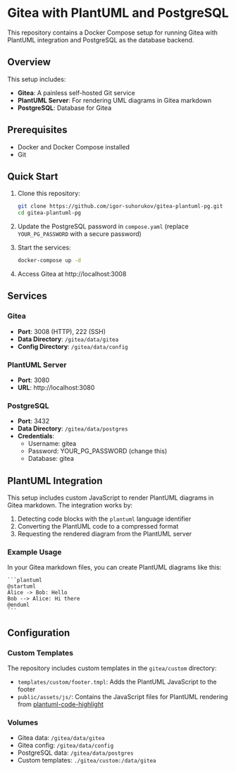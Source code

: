 # Gitea with PlantUML and PostgreSQL

This repository contains a Docker Compose setup for running Gitea with PlantUML integration and PostgreSQL as the database backend.

## Overview

This setup includes:

- **Gitea**: A painless self-hosted Git service
- **PlantUML Server**: For rendering UML diagrams in Gitea markdown
- **PostgreSQL**: Database for Gitea

## Prerequisites

- Docker and Docker Compose installed
- Git

## Quick Start

1. Clone this repository:
   ```bash
   git clone https://github.com/igor-suhorukov/gitea-plantuml-pg.git
   cd gitea-plantuml-pg
   ```

2. Update the PostgreSQL password in `compose.yaml` (replace `YOUR_PG_PASSWORD` with a secure password)

3. Start the services:
   ```bash
   docker-compose up -d
   ```

4. Access Gitea at http://localhost:3008

## Services

### Gitea

- **Port**: 3008 (HTTP), 222 (SSH)
- **Data Directory**: `/gitea/data/gitea`
- **Config Directory**: `/gitea/data/config`

### PlantUML Server

- **Port**: 3080
- **URL**: http://localhost:3080

### PostgreSQL

- **Port**: 3432
- **Data Directory**: `/gitea/data/postgres`
- **Credentials**:
    - Username: gitea
    - Password: YOUR_PG_PASSWORD (change this)
    - Database: gitea

## PlantUML Integration

This setup includes custom JavaScript to render PlantUML diagrams in Gitea markdown. The integration works by:

1. Detecting code blocks with the `plantuml` language identifier
2. Converting the PlantUML code to a compressed format
3. Requesting the rendered diagram from the PlantUML server

### Example Usage

In your Gitea markdown files, you can create PlantUML diagrams like this:

````
```plantuml
@startuml
Alice -> Bob: Hello
Bob --> Alice: Hi there
@enduml
```
````

## Configuration

### Custom Templates

The repository includes custom templates in the `gitea/custom` directory:

- `templates/custom/footer.tmpl`: Adds the PlantUML JavaScript to the footer
- `public/assets/js/`: Contains the JavaScript files for PlantUML rendering from [plantuml-code-highlight](https://gitea.com/davidsvantesson/plantuml-code-highlight)

### Volumes

- Gitea data: `/gitea/data/gitea`
- Gitea config: `/gitea/data/config`
- PostgreSQL data: `/gitea/data/postgres`
- Custom templates: `./gitea/custom:/data/gitea`